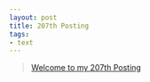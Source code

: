 ```yaml
---
layout: post
title: 207th Posting
tags: 
- text
---
```


> [Welcome to my 207th Posting](https://janghan-kor.tistory.com/946)
